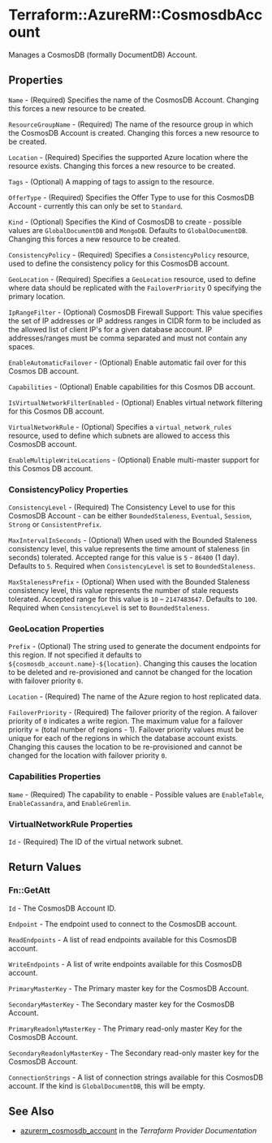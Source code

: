 # Terraform::AzureRM::CosmosdbAccount

Manages a CosmosDB (formally DocumentDB) Account.

## Properties

`Name` - (Required) Specifies the name of the CosmosDB Account. Changing this forces a new resource to be created.

`ResourceGroupName` - (Required) The name of the resource group in which the CosmosDB Account is created. Changing this forces a new resource to be created.

`Location` - (Required) Specifies the supported Azure location where the resource exists. Changing this forces a new resource to be created.

`Tags` - (Optional) A mapping of tags to assign to the resource.

`OfferType` - (Required) Specifies the Offer Type to use for this CosmosDB Account - currently this can only be set to `Standard`.

`Kind` - (Optional) Specifies the Kind of CosmosDB to create - possible values are `GlobalDocumentDB` and `MongoDB`. Defaults to `GlobalDocumentDB`. Changing this forces a new resource to be created.

`ConsistencyPolicy` - (Required) Specifies a `ConsistencyPolicy` resource, used to define the consistency policy for this CosmosDB account.

`GeoLocation` - (Required) Specifies a `GeoLocation` resource, used to define where data should be replicated with the `FailoverPriority` 0 specifying the primary location.

`IpRangeFilter` - (Optional) CosmosDB Firewall Support: This value specifies the set of IP addresses or IP address ranges in CIDR form to be included as the allowed list of client IP's for a given database account. IP addresses/ranges must be comma separated and must not contain any spaces.

`EnableAutomaticFailover` - (Optional) Enable automatic fail over for this Cosmos DB account.

`Capabilities` - (Optional) Enable capabilities for this Cosmos DB account.

`IsVirtualNetworkFilterEnabled` - (Optional) Enables virtual network filtering for this Cosmos DB account.

`VirtualNetworkRule` - (Optional) Specifies a `virtual_network_rules` resource, used to define which subnets are allowed to access this CosmosDB account.

`EnableMultipleWriteLocations` - (Optional) Enable multi-master support for this Cosmos DB account.

### ConsistencyPolicy Properties

`ConsistencyLevel` - (Required) The Consistency Level to use for this CosmosDB Account - can be either `BoundedStaleness`, `Eventual`, `Session`, `Strong` or `ConsistentPrefix`.

`MaxIntervalInSeconds` - (Optional) When used with the Bounded Staleness consistency level, this value represents the time amount of staleness (in seconds) tolerated. Accepted range for this value is `5` - `86400` (1 day). Defaults to `5`. Required when `ConsistencyLevel` is set to `BoundedStaleness`.

`MaxStalenessPrefix` - (Optional) When used with the Bounded Staleness consistency level, this value represents the number of stale requests tolerated. Accepted range for this value is `10` – `2147483647`. Defaults to `100`. Required when `ConsistencyLevel` is set to `BoundedStaleness`.

### GeoLocation Properties

`Prefix` - (Optional) The string used to generate the document endpoints for this region. If not specified it defaults to `${cosmosdb_account.name}-${location}`. Changing this causes the location to be deleted and re-provisioned and cannot be changed for the location with failover priority `0`.

`Location` - (Required) The name of the Azure region to host replicated data.

`FailoverPriority` - (Required) The failover priority of the region. A failover priority of `0` indicates a write region. The maximum value for a failover priority = (total number of regions - 1). Failover priority values must be unique for each of the regions in which the database account exists. Changing this causes the location to be re-provisioned and cannot be changed for the location with failover priority `0`.

### Capabilities Properties

`Name` - (Required) The capability to enable - Possible values are `EnableTable`, `EnableCassandra`, and `EnableGremlin`.

### VirtualNetworkRule Properties

`Id` - (Required) The ID of the virtual network subnet.


## Return Values

### Fn::GetAtt

`Id` - The CosmosDB Account ID.

`Endpoint` - The endpoint used to connect to the CosmosDB account.

`ReadEndpoints` - A list of read endpoints available for this CosmosDB account.

`WriteEndpoints` - A list of write endpoints available for this CosmosDB account.

`PrimaryMasterKey` - The Primary master key for the CosmosDB Account.

`SecondaryMasterKey` - The Secondary master key for the CosmosDB Account.

`PrimaryReadonlyMasterKey` - The Primary read-only master Key for the CosmosDB Account.

`SecondaryReadonlyMasterKey` - The Secondary read-only master key for the CosmosDB Account.

`ConnectionStrings` - A list of connection strings available for this CosmosDB account. If the kind is `GlobalDocumentDB`, this will be empty.

## See Also

* [azurerm_cosmosdb_account](https://www.terraform.io/docs/providers/azurerm/r/cosmosdb_account.html) in the _Terraform Provider Documentation_